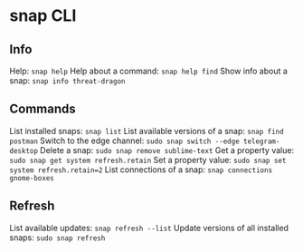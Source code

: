 # snap CLI

## Info
Help: `snap help`
Help about a command: `snap help find`
Show info about a snap: `snap info threat-dragon`

## Commands
List installed snaps: `snap list`
List available versions of a snap: `snap find postman`
Switch to the edge channel: `sudo snap switch --edge telegram-desktop`
Delete a snap: `sudo snap remove sublime-text`
Get a property value: `sudo snap get system refresh.retain`
Set a property value: `sudo snap set system refresh.retain=2`
List connections of a snap: `snap connections gnome-boxes`

## Refresh
List available updates: `snap refresh --list`
Update versions of all installed snaps: `sudo snap refresh`
